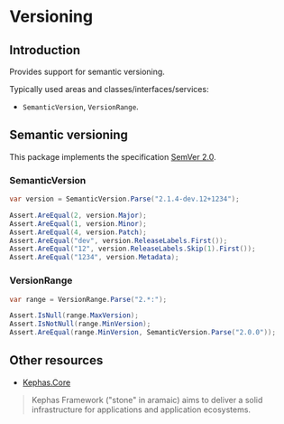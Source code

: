 ﻿# Versioning

## Introduction
Provides support for semantic versioning.

Typically used areas and classes/interfaces/services:
* ```SemanticVersion```, ```VersionRange```.

## Semantic versioning

This package implements the specification [SemVer 2.0](https://semver.org).

### SemanticVersion

```csharp
var version = SemanticVersion.Parse("2.1.4-dev.12+1234");

Assert.AreEqual(2, version.Major);
Assert.AreEqual(1, version.Minor);
Assert.AreEqual(4, version.Patch);
Assert.AreEqual("dev", version.ReleaseLabels.First());
Assert.AreEqual("12", version.ReleaseLabels.Skip(1).First());
Assert.AreEqual("1234", version.Metadata);
```

### VersionRange

```csharp
var range = VersionRange.Parse("2.*:");

Assert.IsNull(range.MaxVersion);
Assert.IsNotNull(range.MinVersion);
Assert.AreEqual(range.MinVersion, SemanticVersion.Parse("2.0.0"));
```

## Other resources

* [Kephas.Core](https://www.nuget.org/packages/Kephas.Core)

> Kephas Framework ("stone" in aramaic) aims to deliver a solid infrastructure for applications and application ecosystems.
